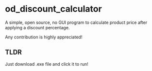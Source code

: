 # od_discount_calculator

A simple, open source, no GUI program to calculate product price after applying a discount percentage.

Any contribution is highly appreciated!





## TLDR

Just download .exe file and click it to run!


